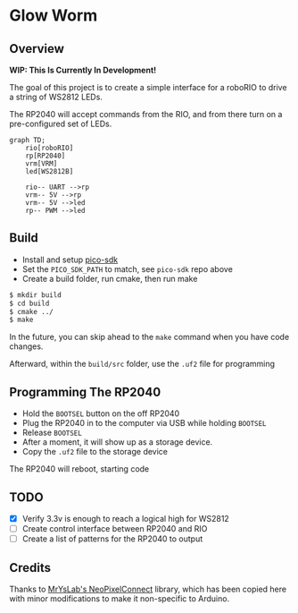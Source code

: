 # Glow Worm

## Overview

**WIP: This Is Currently In Development!**

The goal of this project is to create a simple
interface for a roboRIO to drive a string of WS2812 LEDs.

The RP2040 will accept commands from the RIO, and from
there turn on a pre-configured set of LEDs.

```mermaid
graph TD;
    rio[roboRIO]
    rp[RP2040]
    vrm[VRM]
    led[WS2812B]
    
    rio-- UART -->rp
    vrm-- 5V -->rp
    vrm-- 5V -->led
    rp-- PWM -->led
```

## Build

- Install and setup [pico-sdk](https://github.com/raspberrypi/pico-sdk#getting-the-latest-sdk-code)
- Set the `PICO_SDK_PATH` to match, see `pico-sdk` repo above
- Create a build folder, run cmake, then run make

```sh
$ mkdir build
$ cd build
$ cmake ../
$ make
```

In the future, you can skip ahead to the `make` command when you have code changes.

Afterward, within the `build/src` folder, use the `.uf2` file for programming

## Programming The RP2040

- Hold the `BOOTSEL` button on the off RP2040
- Plug the RP2040 in to the computer via USB while holding `BOOTSEL`
- Release `BOOTSEL`
- After a moment, it will show up as a storage device.
- Copy the `.uf2` file to the storage device

The RP2040 will reboot, starting code

## TODO
- [x] Verify 3.3v is enough to reach a logical high for WS2812
- [ ] Create control interface between RP2040 and RIO
- [ ] Create a list of patterns for the RP2040 to output

## Credits

Thanks to [MrYsLab's NeoPixelConnect](https://github.com/MrYsLab/NeoPixelConnect) library, which has been copied here with minor modifications to make it non-specific to Arduino.
